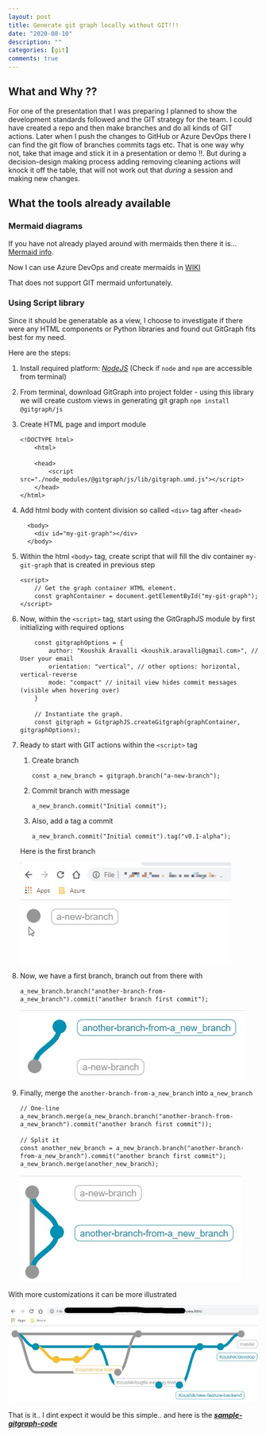 ```yaml
---
layout: post
title: Generate git graph locally without GIT!!!
date: "2020-08-10"
description: ""
categories: [git]
comments: true
---
```

<!-- Post Content -->

## What and Why ?? 
For one of the presentation that I was preparing I planned to show the development standards followed and the GIT strategy for the team. I could have created a repo and then make branches and do all kinds of GIT actions. Later when I push the changes to GitHub or Azure DevOps there I can find the git flow of branches commits tags etc. That is one way why not, take that image and stick it in a presentation or demo !!. But during a decision-design making process adding removing cleaning actions will knock it off the table, that will not work out that _during_ a session and making new changes.

## What the tools already available

### Mermaid diagrams

If you have not already played around with mermaids then there it is... [Mermaid info](https://mermaid-js.github.io/mermaid/#/).

Now I can use Azure DevOps and create mermaids in [WIKI](https://docs.microsoft.com/en-us/azure/devops/project/wiki/wiki-markdown-guidance?view=azure-devops) 

That does not support GIT mermaid unfortunately.

### Using Script library

Since it should be generatable as a view, I choose to investigate if there were any HTML components or Python libraries and found out GitGraph fits best for my need. 

Here are the steps:

1. Install required platform: 
    _[NodeJS](https://nodejs.org/en/download/)_ (Check if ```node``` and ```npm``` are accessible from terminal)

1. From terminal, download GitGraph into project folder - using this library we will create custom views in generating git graph
    ```npm install @gitgraph/js```

1. Create HTML page and import module

    ```
    <!DOCTYPE html>
        <html>

        <head>
            <script src="./node_modules/@gitgraph/js/lib/gitgraph.umd.js"></script>
        </head>
    </html>
    ```

1. Add html body with content division so called ```<div>``` tag after ```<head>```
    ```
      <body>  
        <div id="my-git-graph"></div>
      </body>
    ```

1. Within the html ```<body>``` tag, create script that will fill the div container ```my-git-graph``` that is created in previous step
    ```
    <script>
        // Get the graph container HTML element.
        const graphContainer = document.getElementById("my-git-graph");
    </script>
    ```

1. Now, within the ```<script>``` tag, start using the GitGraphJS module by first initializing with required options
    ```
        const gitgraphOptions = {
            author: "Koushik Aravalli <koushik.aravalli@gmail.com>", // User your email 
            orientation: "vertical", // other options: horizontal, vertical-reverse
            mode: "compact" // initail view hides commit messages (visible when hovering over)
        }

        // Instantiate the graph.
        const gitgraph = GitgraphJS.createGitgraph(graphContainer, gitgraphOptions);
    ```

1. Ready to start with GIT actions within the ```<script>``` tag

    1. Create branch 
    
        ``` 
        const a_new_branch = gitgraph.branch("a-new-branch");
        ```
    
    1. Commit branch with message
    
        ```
        a_new_branch.commit("Initial commit");
        ```
    
    1. Also, add a tag a commit

        ```
        a_new_branch.commit("Initial commit").tag("v0.1-alpha");
        ```
    
    Here is the first branch

    ![](../../assets/2020-08-07-GitGraph-new-branch-commit.gif)

1. Now, we have a first branch, branch out from there with
    
    ```
    a_new_branch.branch("another-branch-from-a_new_branch").commit("another branch first commit");
    ```

    ![](../../assets/2020-08-07-GitGraph-another-new-branch.jpg)
    
1. Finally, merge the ```another-branch-from-a_new_branch``` into ```a_new_branch```

    ```
    // One-line
    a_new_branch.merge(a_new_branch.branch("another-branch-from-a_new_branch").commit("another branch first commit"));

    // Split it
    const another_new_branch = a_new_branch.branch("another-branch-from-a_new_branch").commit("another branch first commit");
    a_new_branch.merge(another_new_branch);
    ```

    ![](../../assets/2020-08-07-GitGraph-merge-branch.jpg)

With more customizations it can be more illustrated 

![](../../assets/2020-08-07-GitGraph-all-in.gif.jpg)

That is it.. I dint expect it would be this simple.. and here is the **_[sample-gitgraph-code](https://github.com/koushik-aravalli/development/tree/master/LetsCreateGitgraph)_**